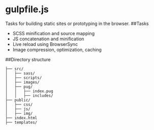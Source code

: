 # gulpfile.js
Tasks for building static sites or prototyping in the browser.
##Tasks
* SCSS minification and source mapping
* JS concatenation and minification
* Live reload using BrowserSync
* Image compression, optimization, caching

##Directory structure
```
├── src/
│   ├── sass/
│   ├── scripts/
│   ├── images/
│   ├── pug/   
│   │   ├── index.pug
│   │   ├── includes/
├── public/
│   ├── css/
│   ├── js/
│   ├── img/
├── index.html   
├── templates/
```
